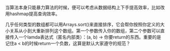 当算法本身只能暴力算法的时候，便可以考虑从数据结构上下手提高效率，比如改用hashmap提高查询效率。

几乎任何类型的数组都可以用Arrays.sort()来直接排序，它会帮你按照你定义的大小关系从小到大重新排列这个数组。第一个参数传入你的数组，第二个参数可以直接传入一个lamda表达式（匿名内部类）：(a, b) -> 你要return的东西。重要的是记住a < b的时候return一个负数，这算是默认大家遵守的规范？